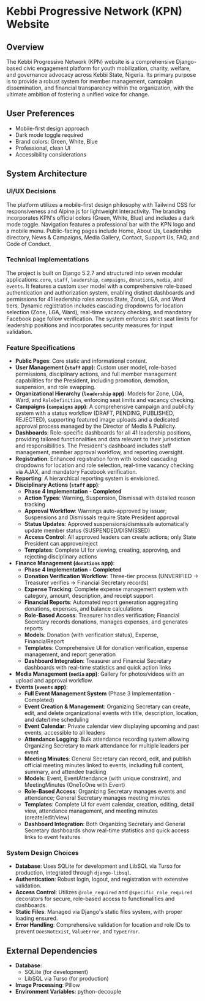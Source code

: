 # Kebbi Progressive Network (KPN) Website

## Overview
The Kebbi Progressive Network (KPN) website is a comprehensive Django-based civic engagement platform for youth mobilization, charity, welfare, and governance advocacy across Kebbi State, Nigeria. Its primary purpose is to provide a robust system for member management, campaign dissemination, and financial transparency within the organization, with the ultimate ambition of fostering a unified voice for change.

## User Preferences
- Mobile-first design approach
- Dark mode toggle required
- Brand colors: Green, White, Blue
- Professional, clean UI
- Accessibility considerations

## System Architecture

### UI/UX Decisions
The platform utilizes a mobile-first design philosophy with Tailwind CSS for responsiveness and Alpine.js for lightweight interactivity. The branding incorporates KPN's official colors (Green, White, Blue) and includes a dark mode toggle. Navigation features a professional bar with the KPN logo and a mobile menu. Public-facing pages include Home, About Us, Leadership directory, News & Campaigns, Media Gallery, Contact, Support Us, FAQ, and Code of Conduct.

### Technical Implementations
The project is built on Django 5.2.7 and structured into seven modular applications: `core`, `staff`, `leadership`, `campaigns`, `donations`, `media`, and `events`. It features a custom `User` model with a comprehensive role-based authentication and authorization system, enabling distinct dashboards and permissions for 41 leadership roles across State, Zonal, LGA, and Ward tiers. Dynamic registration includes cascading dropdowns for location selection (Zone, LGA, Ward), real-time vacancy checking, and mandatory Facebook page follow verification. The system enforces strict seat limits for leadership positions and incorporates security measures for input validation.

### Feature Specifications
- **Public Pages**: Core static and informational content.
- **User Management (`staff` app)**: Custom user model, role-based permissions, disciplinary actions, and full member management capabilities for the President, including promotion, demotion, suspension, and role swapping.
- **Organizational Hierarchy (`leadership` app)**: Models for Zone, LGA, Ward, and `RoleDefinition`, enforcing seat limits and vacancy checking.
- **Campaigns (`campaigns` app)**: A comprehensive campaign and publicity system with a status workflow (DRAFT, PENDING, PUBLISHED, REJECTED), supporting featured image uploads and a dedicated approval process managed by the Director of Media & Publicity.
- **Dashboards**: Role-specific dashboards for all 41 leadership positions, providing tailored functionalities and data relevant to their jurisdiction and responsibilities. The President's dashboard includes staff management, member approval workflow, and reporting oversight.
- **Registration**: Enhanced registration form with locked cascading dropdowns for location and role selection, real-time vacancy checking via AJAX, and mandatory Facebook verification.
- **Reporting**: A hierarchical reporting system is envisioned.
- **Disciplinary Actions (`staff` app)**: 
  - **Phase 4 Implementation - Completed**
  - **Action Types**: Warning, Suspension, Dismissal with detailed reason tracking
  - **Approval Workflow**: Warnings auto-approved by issuer; Suspensions and Dismissals require State President approval
  - **Status Updates**: Approved suspensions/dismissals automatically update member status (SUSPENDED/DISMISSED)
  - **Access Control**: All approved leaders can create actions; only State President can approve/reject
  - **Templates**: Complete UI for viewing, creating, approving, and rejecting disciplinary actions
- **Finance Management (`donations` app)**: 
  - **Phase 4 Implementation - Completed**
  - **Donation Verification Workflow**: Three-tier process (UNVERIFIED → Treasurer verifies → Financial Secretary records)
  - **Expense Tracking**: Complete expense management system with category, amount, description, and receipt support
  - **Financial Reports**: Automated report generation aggregating donations, expenses, and balance calculations
  - **Role-Based Access**: Treasurer handles verification; Financial Secretary records donations, manages expenses, and generates reports
  - **Models**: Donation (with verification status), Expense, FinancialReport
  - **Templates**: Comprehensive UI for donation verification, expense management, and report generation
  - **Dashboard Integration**: Treasurer and Financial Secretary dashboards with real-time statistics and quick action links
- **Media Management (`media` app)**: Gallery for photos/videos with an upload and approval workflow.
- **Events (`events` app)**: 
  - **Full Event Management System** (Phase 3 Implementation - Completed)
  - **Event Creation & Management**: Organizing Secretary can create, edit, and delete organizational events with title, description, location, and date/time scheduling
  - **Event Calendar**: Private calendar view displaying upcoming and past events, accessible to all leaders
  - **Attendance Logging**: Bulk attendance recording system allowing Organizing Secretary to mark attendance for multiple leaders per event
  - **Meeting Minutes**: General Secretary can record, edit, and publish official meeting minutes linked to events, including full content, summary, and attendee tracking
  - **Models**: Event, EventAttendance (with unique constraint), and MeetingMinutes (OneToOne with Event)
  - **Role-Based Access**: Organizing Secretary manages events and attendance; General Secretary manages meeting minutes
  - **Templates**: Complete UI for event calendar, creation, editing, detail view, attendance management, and meeting minutes (create/edit/view)
  - **Dashboard Integration**: Both Organizing Secretary and General Secretary dashboards show real-time statistics and quick access links to event features

### System Design Choices
- **Database**: Uses SQLite for development and LibSQL via Turso for production, integrated through `django-libsql`.
- **Authentication**: Robust login, logout, and registration with extensive validation.
- **Access Control**: Utilizes `@role_required` and `@specific_role_required` decorators for secure, role-based access to functionalities and dashboards.
- **Static Files**: Managed via Django's static files system, with proper loading ensured.
- **Error Handling**: Comprehensive validation for location and role IDs to prevent `DoesNotExist`, `ValueError`, and `TypeError`.

## External Dependencies
- **Database**:
    - SQLite (for development)
    - LibSQL via Turso (for production)
- **Image Processing**: Pillow
- **Environment Variables**: python-decouple